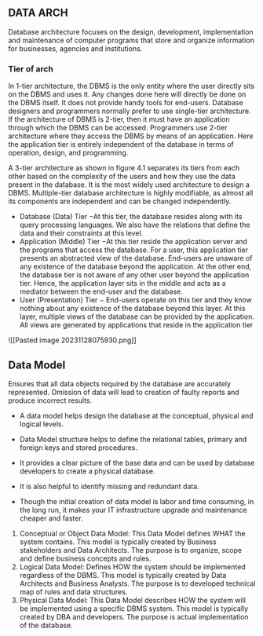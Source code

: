 ## DATA ARCH
Database architecture focuses on the design, development, implementation and
maintenance of computer programs that store and organize information for businesses,
agencies and institutions.

### Tier of arch
In 1-tier architecture, the DBMS is the only entity where the user directly sits on
the DBMS and uses it. Any changes done here will directly be done on the DBMS itself. It
does not provide handy tools for end-users. Database designers and programmers normally
prefer to use single-tier architecture. 
If the architecture of DBMS is 2-tier, then it must have an application through which the DBMS can be accessed. Programmers use 2-tier architecture where they access the DBMS by means of an application. Here the application
tier is entirely independent of the database in terms of operation, design, and programming.

A 3-tier architecture as shown in figure 4.1 separates its tiers from each other based on
the complexity of the users and how they use the data present in the database. It is the most
widely used architecture to design a DBMS. Multiple-tier database architecture is highly
modifiable, as almost all its components are independent and can be changed
independently.

- Database (Data) Tier −At this tier, the database resides along with its query processing languages. We also have the relations that define the data and their constraints at this level.
- Application (Middle) Tier −At this tier reside the application server and the programs that access the database. For a user, this application tier presents an abstracted view of the database. End-users are unaware of any existence of the database beyond the application. At the other end, the database tier is not aware of any other user beyond the application tier. Hence, the application layer sits in the middle and acts as a mediator between the end-user and the database.
- User (Presentation) Tier − End-users operate on this tier and they know nothing about any existence of the database beyond this layer. At this layer, multiple views of the database can be provided by the application. All views are generated by applications that reside in the application tier

![[Pasted image 20231128075930.png]]

## Data Model
Ensures that all data objects required by the database are accurately represented.
Omission of data will lead to creation of faulty reports and produce incorrect results.

- A data model helps design the database at the conceptual, physical and logical
levels.

- Data Model structure helps to define the relational tables, primary and foreign keys
and stored procedures.

- It provides a clear picture of the base data and can be used by database developers
to create a physical database.
- It is also helpful to identify missing and redundant data.
- Though the initial creation of data model is labor and time consuming, in the long
run, it makes your IT infrastructure upgrade and maintenance cheaper and faster.

1. Conceptual or Object Data Model: This Data Model defines WHAT the system
contains. This model is typically created by Business stakeholders and Data
Architects. The purpose is to organize, scope and define business concepts and
rules.
2. Logical Data Model: Defines HOW the system should be implemented regardless
of the DBMS. This model is typically created by Data Architects and Business
Analysts. The purpose is to developed technical map of rules and data structures.
3. Physical Data Model: This Data Model describes HOW the system will be
implemented using a specific DBMS system. This model is typically created by
DBA and developers. The purpose is actual implementation of the database.